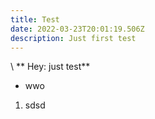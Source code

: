 ```yaml
---
title: Test
date: 2022-03-23T20:01:19.506Z
description: Just first test
---
```

\     **   Hey: just test**

* wwo

1. sdsd